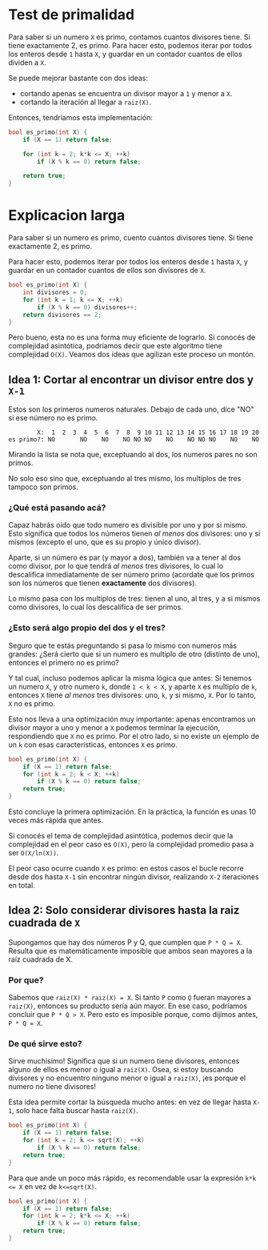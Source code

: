 
# Test de primalidad

Para saber si un numero `X` es primo, contamos cuantos divisores tiene. Si tiene exactamente 2, es primo. Para hacer esto, podemos iterar por todos los enteros desde `1` hasta `X`, y guardar en un contador cuantos de ellos dividen a `X`.

Se puede mejorar bastante con dos ideas:

 - cortando apenas se encuentra un divisor mayor a `1` y menor a `X`.
 - cortando la iteración al llegar a `raiz(X)`.

Entonces, tendríamos esta implementación:

```c++
bool es_primo(int X) {
    if (X == 1) return false;

    for (int k = 2; k*k <= X; ++k)
        if (X % k == 0) return false;

    return true;
}
```

# Explicacion larga

Para saber si un numero es primo, cuento cuántos divisores tiene. Si tiene exactamente 2, es primo.

Para hacer esto, podemos iterar por todos los enteros desde `1` hasta `X`, y guardar en un contador cuantos de ellos son divisores de `X`.

```c++
bool es_primo(int X) {
    int divisores = 0;
    for (int k = 1; k <= X; ++k)
        if (X % k == 0) divisores++;
    return divisores == 2;
}
```

Pero bueno, esta no es una forma muy eficiente de lograrlo. Si conocés de complejidad asintótica, podríamos decir que este algoritmo tiene complejidad `O(X)`. Veamos dos ideas que agilizan este proceso un montón.

## Idea 1: Cortar al encontrar un divisor entre dos y `X-1`

Estos son los primeros numeros naturales. Debajo de cada uno, dice "NO" si ese número no es primo.

```
        X:  1  2  3  4  5  6  7  8  9 10 11 12 13 14 15 16 17 18 19 20
es primo?: NO       NO    NO    NO NO NO    NO    NO NO NO    NO    NO
```

Mirando la lista se nota que, exceptuando al dos, los numeros pares no son primos.

No solo eso sino que, exceptuando al tres mismo, los multiplos de tres tampoco son primos.

### ¿Qué está pasando acá?

Capaz habrás oído que todo numero es divisible por uno y por si mismo. Esto significa que todos los números tienen *al menos* dos divisores: uno y si mismos (excepto el uno, que es su propio y único divisor).

Aparte, si un número es par (y mayor a dos), también va a tener al dos como divisor, por lo que tendrá *al menos* tres divisores, lo cual lo descalifica inmediatamente de ser número primo (acordate que los primos son los números que tienen **exactamente** dos divisores).

Lo mismo pasa con los multiplos de tres: tienen al uno, al tres, y a si mismos como divisores, lo cual los descalifica de ser primos.

### ¿Esto será algo propio del dos y el tres?

Seguro que te estás preguntando si pasa lo mismo con numeros más grandes: ¿Será cierto que si un numero es multiplo de otro (distinto de uno), entonces el primero no es primo?

Y tal cual, incluso podemos aplicar la misma lógica que antes: Si tenemos un numero `X`, y otro numero `k`, donde `1 < k < X`, y aparte `X` es multiplo de `k`, entonces `X` tiene *al menos* tres divisores: uno, `k`, y si mismo, `X`. Por lo tanto, `X` no es primo.

Esto nos lleva a una optimización muy importante: apenas encontramos un divisor mayor a uno y menor a `X` podemos terminar la ejecución, respondiendo que `X` no es primo. Por el otro lado, si no existe un ejemplo de un `k` con esas características, entonces `X` es primo.

```c++
bool es_primo(int X) {
    if (X == 1) return false;
    for (int k = 2; k < X; ++k)
        if (X % k == 0) return false;
    return true;
}
```

Esto concluye la primera optimización. En la práctica, la función es unas 10 veces más rápida que antes.

Si conocés el tema de complejidad asintótica, podemos decir que la complejidad en el peor caso es `O(X)`, pero la complejidad promedio pasa a ser `O(X/ln(X))`.

El peor caso ocurre cuando `X` es primo: en estos casos el bucle recorre desde dos hasta `X-1` sin encontrar ningún divisor, realizando `X-2` iteraciones en total.

## Idea 2: Solo considerar divisores hasta la raiz cuadrada de `X`

Supongamos que hay dos números P y Q, que cumplen que `P * Q = X`. Resulta que
es matemáticamente imposible que ambos sean mayores a la raíz cuadrada de X.

### Por que?

Sabemos que `raiz(X) * raiz(X) = X`. Si tanto `P` como `Q` fueran mayores a
`raiz(X)`, entonces su producto sería aún mayor. En ese caso, podríamos concluir
que `P * Q > X`. Pero esto es imposible porque, como dijimos antes, `P * Q = X`.

### De qué sirve esto?

Sirve muchisimo! Significa que si un numero tiene divisores, entonces alguno de
ellos es menor o igual a `raiz(X)`. Osea, si estoy buscando divisores y no
encuentro ninguno menor o igual a `raiz(X)`, ¡es porque el numero no tiene divisores!

Esta idea permite cortar la búsqueda mucho antes: en vez de llegar hasta
`X-1`, solo hace falta buscar hasta `raiz(X)`.

```c++
bool es_primo(int X) {
    if (X == 1) return false;
    for (int k = 2; k <= sqrt(X); ++k)
        if (X % k == 0) return false;
    return true;
}
```

Para que ande un poco más rápido, es recomendable usar la expresión `k*k <= X`
en vez de `k<=sqrt(X)`.


```c++
bool es_primo(int X) {
    if (X == 1) return false;
    for (int k = 2; k*k <= X; ++k)
        if (X % k == 0) return false;
    return true;
}
```
